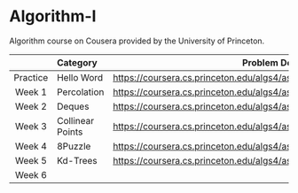 # Algorithm-I
 Algorithm course on Cousera provided by the University of Princeton.

|          | Category         | Problem Description                                          | Scores  |
| :------: | :--------------- | ------------------------------------------------------------ | ------- |
| Practice | Hello Word       | https://coursera.cs.princeton.edu/algs4/assignments/hello/specification.php | 100/100 |
|  Week 1  | Percolation      | https://coursera.cs.princeton.edu/algs4/assignments/percolation/specification.php | 100/100 |
|  Week 2  | Deques           | https://coursera.cs.princeton.edu/algs4/assignments/queues/specification.php | 100/100 |
|  Week 3  | Collinear Points | https://coursera.cs.princeton.edu/algs4/assignments/collinear/specification.php | 100/100 |
|  Week 4  | 8Puzzle          | https://coursera.cs.princeton.edu/algs4/assignments/8puzzle/specification.php | 100/100 |
|  Week 5  | Kd-Trees         | https://coursera.cs.princeton.edu/algs4/assignments/kdtree/specification.php | 100/100 |
|  Week 6  |                  |                                                              |         |


